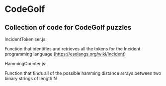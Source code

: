 # CodeGolf

## Collection of code for CodeGolf puzzles


IncidentTokeniser.js:

  Function that identifies and retrieves all the tokens for the Incident programming language (https://esolangs.org/wiki/Incident)

HammingCounter.js:

  Function that finds all of the possible hamming distance arrays between two binary strings of length N
  
  
